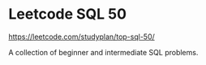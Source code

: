 # Leetcode SQL 50

https://leetcode.com/studyplan/top-sql-50/

A collection of beginner and intermediate SQL problems.
